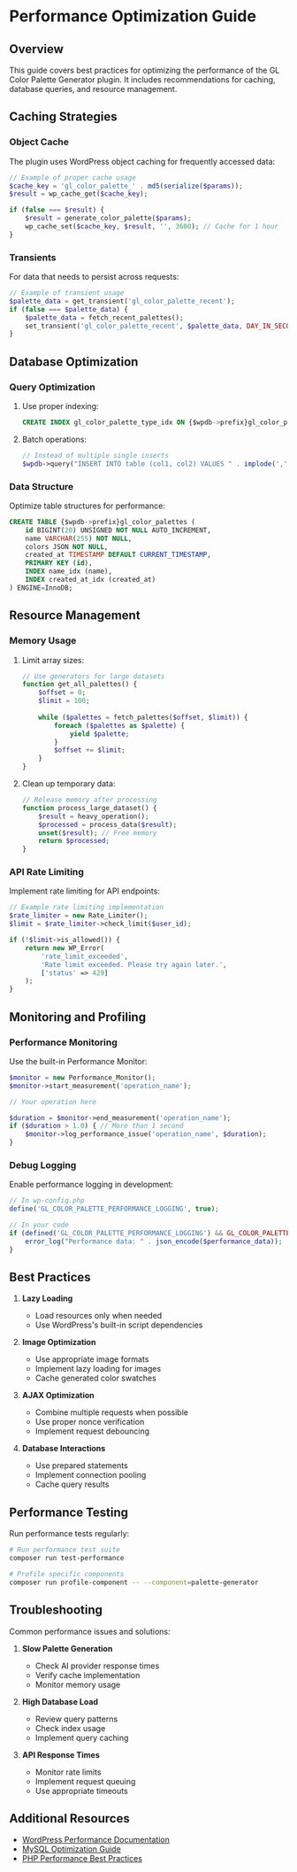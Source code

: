 # Performance Optimization Guide

## Overview

This guide covers best practices for optimizing the performance of the GL Color Palette Generator plugin. It includes recommendations for caching, database queries, and resource management.

## Caching Strategies

### Object Cache

The plugin uses WordPress object caching for frequently accessed data:

```php
// Example of proper cache usage
$cache_key = 'gl_color_palette_' . md5(serialize($params));
$result = wp_cache_get($cache_key);

if (false === $result) {
    $result = generate_color_palette($params);
    wp_cache_set($cache_key, $result, '', 3600); // Cache for 1 hour
}
```

### Transients

For data that needs to persist across requests:

```php
// Example of transient usage
$palette_data = get_transient('gl_color_palette_recent');
if (false === $palette_data) {
    $palette_data = fetch_recent_palettes();
    set_transient('gl_color_palette_recent', $palette_data, DAY_IN_SECONDS);
}
```

## Database Optimization

### Query Optimization

1. Use proper indexing:
   ```sql
   CREATE INDEX gl_color_palette_type_idx ON {$wpdb->prefix}gl_color_palettes (palette_type);
   ```

2. Batch operations:
   ```php
   // Instead of multiple single inserts
   $wpdb->query("INSERT INTO table (col1, col2) VALUES " . implode(',', $value_sets));
   ```

### Data Structure

Optimize table structures for performance:
```sql
CREATE TABLE {$wpdb->prefix}gl_color_palettes (
    id BIGINT(20) UNSIGNED NOT NULL AUTO_INCREMENT,
    name VARCHAR(255) NOT NULL,
    colors JSON NOT NULL,
    created_at TIMESTAMP DEFAULT CURRENT_TIMESTAMP,
    PRIMARY KEY (id),
    INDEX name_idx (name),
    INDEX created_at_idx (created_at)
) ENGINE=InnoDB;
```

## Resource Management

### Memory Usage

1. Limit array sizes:
   ```php
   // Use generators for large datasets
   function get_all_palettes() {
       $offset = 0;
       $limit = 100;
       
       while ($palettes = fetch_palettes($offset, $limit)) {
           foreach ($palettes as $palette) {
               yield $palette;
           }
           $offset += $limit;
       }
   }
   ```

2. Clean up temporary data:
   ```php
   // Release memory after processing
   function process_large_dataset() {
       $result = heavy_operation();
       $processed = process_data($result);
       unset($result); // Free memory
       return $processed;
   }
   ```

### API Rate Limiting

Implement rate limiting for API endpoints:
```php
// Example rate limiting implementation
$rate_limiter = new Rate_Limiter();
$limit = $rate_limiter->check_limit($user_id);

if (!$limit->is_allowed()) {
    return new WP_Error(
        'rate_limit_exceeded',
        'Rate limit exceeded. Please try again later.',
        ['status' => 429]
    );
}
```

## Monitoring and Profiling

### Performance Monitoring

Use the built-in Performance Monitor:
```php
$monitor = new Performance_Monitor();
$monitor->start_measurement('operation_name');

// Your operation here

$duration = $monitor->end_measurement('operation_name');
if ($duration > 1.0) { // More than 1 second
    $monitor->log_performance_issue('operation_name', $duration);
}
```

### Debug Logging

Enable performance logging in development:
```php
// In wp-config.php
define('GL_COLOR_PALETTE_PERFORMANCE_LOGGING', true);

// In your code
if (defined('GL_COLOR_PALETTE_PERFORMANCE_LOGGING') && GL_COLOR_PALETTE_PERFORMANCE_LOGGING) {
    error_log("Performance data: " . json_encode($performance_data));
}
```

## Best Practices

1. **Lazy Loading**
   - Load resources only when needed
   - Use WordPress's built-in script dependencies

2. **Image Optimization**
   - Use appropriate image formats
   - Implement lazy loading for images
   - Cache generated color swatches

3. **AJAX Optimization**
   - Combine multiple requests when possible
   - Use proper nonce verification
   - Implement request debouncing

4. **Database Interactions**
   - Use prepared statements
   - Implement connection pooling
   - Cache query results

## Performance Testing

Run performance tests regularly:
```bash
# Run performance test suite
composer run test-performance

# Profile specific components
composer run profile-component -- --component=palette-generator
```

## Troubleshooting

Common performance issues and solutions:

1. **Slow Palette Generation**
   - Check AI provider response times
   - Verify cache implementation
   - Monitor memory usage

2. **High Database Load**
   - Review query patterns
   - Check index usage
   - Implement query caching

3. **API Response Times**
   - Monitor rate limits
   - Implement request queuing
   - Use appropriate timeouts

## Additional Resources

- [WordPress Performance Documentation](https://developer.wordpress.org/plugins/performance/)
- [MySQL Optimization Guide](https://dev.mysql.com/doc/refman/8.0/en/optimization.html)
- [PHP Performance Best Practices](https://www.php.net/manual/en/features.gc.performance-considerations.php)
